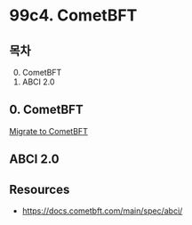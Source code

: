 # 99c4. CometBFT
## 목차
0. CometBFT
1. ABCI 2.0

## 0. CometBFT
[Migrate to CometBFT](https://github.com/cosmos/cosmos-sdk/issues/14870)


## ABCI 2.0

## Resources
- https://docs.cometbft.com/main/spec/abci/